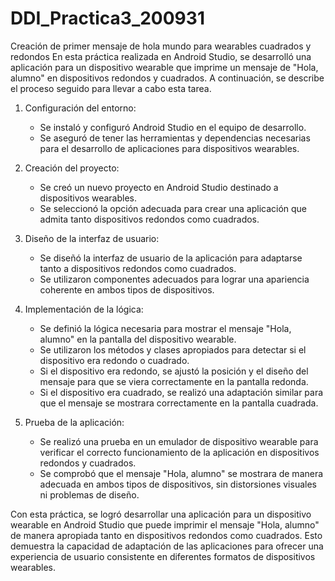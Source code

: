 # DDI_Practica3_200931
Creación de primer mensaje de hola mundo para wearables cuadrados y redondos
En esta práctica realizada en Android Studio, se desarrolló una aplicación para un dispositivo wearable que imprime un mensaje de "Hola, alumno" en dispositivos redondos y 
cuadrados. A continuación, se describe el proceso seguido para llevar a cabo esta tarea.

1. Configuración del entorno:
   - Se instaló y configuró Android Studio en el equipo de desarrollo.
   - Se aseguró de tener las herramientas y dependencias necesarias para el desarrollo de aplicaciones para dispositivos wearables.

2. Creación del proyecto:
   - Se creó un nuevo proyecto en Android Studio destinado a dispositivos wearables.
   - Se seleccionó la opción adecuada para crear una aplicación que admita tanto dispositivos redondos como cuadrados.

3. Diseño de la interfaz de usuario:
   - Se diseñó la interfaz de usuario de la aplicación para adaptarse tanto a dispositivos redondos como cuadrados.
   - Se utilizaron componentes adecuados para lograr una apariencia coherente en ambos tipos de dispositivos.

4. Implementación de la lógica:
   - Se definió la lógica necesaria para mostrar el mensaje "Hola, alumno" en la pantalla del dispositivo wearable.
   - Se utilizaron los métodos y clases apropiados para detectar si el dispositivo era redondo o cuadrado.
   - Si el dispositivo era redondo, se ajustó la posición y el diseño del mensaje para que se viera correctamente en la pantalla redonda.
   - Si el dispositivo era cuadrado, se realizó una adaptación similar para que el mensaje se mostrara correctamente en la pantalla cuadrada.

5. Prueba de la aplicación:
   - Se realizó una prueba en un emulador de dispositivo wearable para verificar el correcto funcionamiento de la aplicación en dispositivos redondos y cuadrados.
   - Se comprobó que el mensaje "Hola, alumno" se mostrara de manera adecuada en ambos tipos de dispositivos, sin distorsiones visuales ni problemas de diseño.

Con esta práctica, se logró desarrollar una aplicación para un dispositivo wearable en Android Studio que puede imprimir el mensaje "Hola, alumno" de manera apropiada 
tanto en dispositivos redondos como cuadrados. Esto demuestra la capacidad de adaptación de las aplicaciones para ofrecer una experiencia de usuario consistente en 
diferentes formatos de dispositivos wearables.
